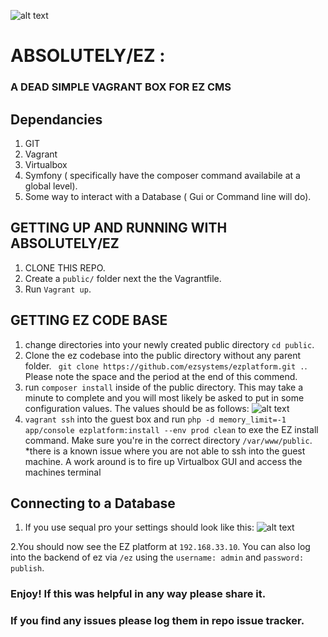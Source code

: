 [logo]: http://i.imgur.com/OP9EOUP.jpg "ABSOLUTELY / EZ"
[config]: http://i.imgur.com/B4NXmci.png "Config settings"
[connection]: http://i.imgur.com/veE7UJ6.png "mysql connection"
![alt text][logo]
# ABSOLUTELY/EZ : 
### A DEAD SIMPLE VAGRANT BOX FOR EZ CMS

## Dependancies
1. GIT 
2. Vagrant
3. Virtualbox
4. Symfony ( specifically have the composer command availabile at a global level). 
5. Some way to interact with a Database ( Gui or Command line will do).


## GETTING UP AND RUNNING WITH ABSOLUTELY/EZ 
1. CLONE THIS REPO.
2. Create a `public/` folder next the the Vagrantfile.
3. Run `Vagrant up`.

## GETTING EZ CODE BASE
1. change directories into your newly created public directory `cd public`.
2. Clone the ez codebase into the public directory without any parent folder. ` git clone https://github.com/ezsystems/ezplatform.git .`. Please note the space and the period at the end of this commend.
3. run `composer install` inside of the public directory. This may take a minute to complete and you will most likely be asked to put in some configuration values. The values should be as follows: ![alt text][config]
4. `vagrant ssh` into the guest box and run `php -d memory_limit=-1 app/console ezplatform:install --env prod clean` to exe the EZ install command. Make sure you're in the correct directory `/var/www/public`.
*there is a known issue where you are not able to ssh into the guest machine. A work around is to fire up Virtualbox GUI and access the machines terminal

## Connecting to a Database
1. If you use sequal pro your settings should look like this: ![alt text][connection]

2.You should now see the EZ platform at `192.168.33.10`. You can also log into the backend of ez via `/ez` using the `username: admin` and `password: publish`.

### Enjoy! If this was helpful in any way please share it.
### If you find any issues please log them in repo issue tracker. 


